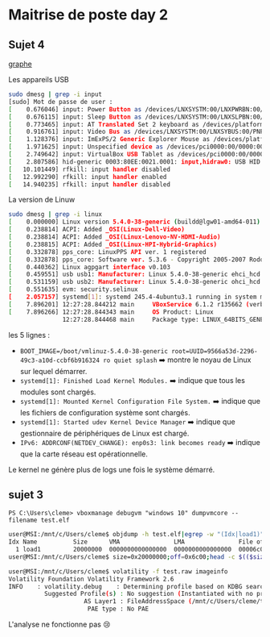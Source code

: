 # Maitrise de poste day 2
## Sujet 4 

[graphe](./graphe.svg)

Les appareils USB
```bash
sudo dmesg | grep -i input
[sudo] Mot de passe de user : 
[    0.676046] input: Power Button as /devices/LNXSYSTM:00/LNXPWRBN:00/input/input0
[    0.676115] input: Sleep Button as /devices/LNXSYSTM:00/LNXSLPBN:00/input/input1
[    0.773465] input: AT Translated Set 2 keyboard as /devices/platform/i8042/serio0/input/input2
[    0.916761] input: Video Bus as /devices/LNXSYSTM:00/LNXSYBUS:00/PNP0A03:00/LNXVIDEO:00/input/input4
[    1.128376] input: ImExPS/2 Generic Explorer Mouse as /devices/platform/i8042/serio1/input/input5
[    1.971625] input: Unspecified device as /devices/pci0000:00/0000:00:04.0/input/input6
[    2.749642] input: VirtualBox USB Tablet as /devices/pci0000:00/0000:00:06.0/usb2/2-1/2-1:1.0/0003:80EE:0021.0001/input/input7
[    2.807586] hid-generic 0003:80EE:0021.0001: input,hidraw0: USB HID v1.10 Mouse [VirtualBox USB Tablet] on usb-0000:00:06.0-1/input0
[   10.101449] rfkill: input handler disabled
[   12.992290] rfkill: input handler enabled
[   14.940235] rfkill: input handler disabled
```

La version de Linuw
```bash
sudo dmesg | grep -i linux
[    0.000000] Linux version 5.4.0-38-generic (buildd@lgw01-amd64-011) (gcc version 9.3.0 (Ubuntu 9.3.0-10ubuntu2)) #42-Ubuntu SMP Mon Jun 8 14:14:24 UTC 2020 (Ubuntu 5.4.0-38.42-generic 5.4.44)
[    0.238814] ACPI: Added _OSI(Linux-Dell-Video)
[    0.238814] ACPI: Added _OSI(Linux-Lenovo-NV-HDMI-Audio)
[    0.238815] ACPI: Added _OSI(Linux-HPI-Hybrid-Graphics)
[    0.332878] pps_core: LinuxPPS API ver. 1 registered
[    0.332878] pps_core: Software ver. 5.3.6 - Copyright 2005-2007 Rodolfo Giometti <giometti@linux.it>
[    0.440362] Linux agpgart interface v0.103
[    0.459551] usb usb1: Manufacturer: Linux 5.4.0-38-generic ehci_hcd
[    0.531159] usb usb2: Manufacturer: Linux 5.4.0-38-generic ohci_hcd
[    0.551635] evm: security.selinux
[    2.057157] systemd[1]: systemd 245.4-4ubuntu3.1 running in system mode. (+PAM +AUDIT +SELINUX +IMA +APPARMOR +SMACK +SYSVINIT +UTMP +LIBCRYPTSETUP +GCRYPT +GNUTLS +ACL +XZ +LZ4 +SECCOMP +BLKID +ELFUTILS +KMOD +IDN2 -IDN +PCRE2 default-hierarchy=hybrid)
[    7.896201] 12:27:28.844212 main     VBoxService 6.1.2 r135662 (verbosity: 0) linux.amd64 (Jan 13 2020 12:20:51) release log
[    7.896266] 12:27:28.844343 main     OS Product: Linux
               12:27:28.844468 main     Package type: LINUX_64BITS_GENERIC
```
les 5 lignes : 
* `BOOT_IMAGE=/boot/vmlinuz-5.4.0-38-generic root=UUID=9566a53d-2296-49c3-a10d-ccbf6b916324 ro quiet splash`  :arrow_right: montre le noyau de Linux sur lequel démarrer.
* `systemd[1]: Finished Load Kernel Modules.` :arrow_right: indique que tous les modules sont chargés.
* `systemd[1]: Mounted Kernel Configuration File System.` :arrow_right: indique que les fichiers de configuration système sont chargés.
* `systemd[1]: Started udev Kernel Device Manager` :arrow_right: indique que gestionnaire de périphériques de Linux est chargé.
* `IPv6: ADDRCONF(NETDEV_CHANGE): enp0s3: link becomes ready` :arrow_right: indique que la carte réseau est opérationnelle.

Le kernel ne génère plus de logs une fois le système démarré.

## sujet 3 
```shell
PS C:\Users\cleme> vboxmanage debugvm "windows 10" dumpvmcore --filename test.elf
```
```bash
user@MSI:/mnt/c/Users/cleme$ objdump -h test.elf|egrep -w "(Idx|load1)"
Idx Name          Size      VMA               LMA               File off  Algn
  1 load1         20000000  0000000000000000  0000000000000000  00006c00  2**0
user@MSI:/mnt/c/Users/cleme$ size=0x20000000;off=0x6c00;head -c $(($size+$off)) test.elf|tail -c +$(($off+1)) > test.raw

user@MSI:/mnt/c/Users/cleme$ volatility -f test.raw imageinfo
Volatility Foundation Volatility Framework 2.6
INFO    : volatility.debug    : Determining profile based on KDBG search...
          Suggested Profile(s) : No suggestion (Instantiated with no profile)
                     AS Layer1 : FileAddressSpace (/mnt/c/Users/cleme/test.raw)
                      PAE type : No PAE
```
L'analyse ne fonctionne pas :cry: 